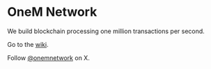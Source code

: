 # OneM Network

We build blockchain processing one million transactions per second.

Go to the [wiki](https://onem.network).

Follow [@onemnetwork](https://onem.network/x) on X.
